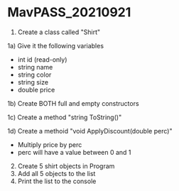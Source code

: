# MavPASS_20210921

1) Create a class called "Shirt"

1a) Give it the following variables
 - int id (read-only)
 - string name
 - string color
 - string size
 - double price

1b) Create BOTH full and empty constructors

1c) Create a method "string ToString()"

1d) Create a methoid "void ApplyDiscount(double perc)"
 - Multiply price by perc
 - perc will have a value between 0 and 1

2) Create 5 shirt objects in Program
3) Add all 5 objects to the list
4) Print the list to the console
